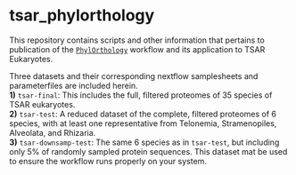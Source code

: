 # tsar_phylorthology
This repository contains scripts and other information that pertains to publication of the [`PhylOrthology`](https://github.com/Arcadia-Science/phylorthology) workflow and its application to TSAR Eukaryotes.  

Three datasets and their corresponding nextflow samplesheets and parameterfiles are included herein.  
**1)** `tsar-final`: This includes the full, filtered proteomes of 35 species of TSAR eukaryotes.  
**2)** `tsar-test`: A reduced dataset of the complete, filtered proteomes of 6 species, with at least one representative from Telonemia, Stramenopiles, Alveolata, and Rhizaria.   
**3)** `tsar-downsamp-test`: The same 6 species as in `tsar-test`, but including only 5% of randomly sampled protein sequences. This dataset mat be used to ensure the workflow runs properly on your system.   
